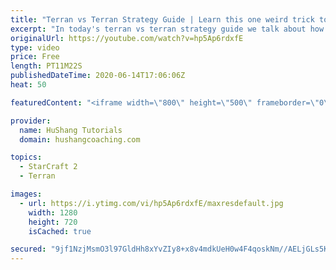 ```yaml
---
title: "Terran vs Terran Strategy Guide | Learn this one weird trick to macro like a GM"
excerpt: "In today's terran vs terran strategy guide we talk about how you can continue to improve your macro into diamond and masters, where everyone is already making scv's consistently. What more could there be right? Let's take a look!  Terran vs Terran Guide | Learn this one weird trick to macro like a GM"
originalUrl: https://youtube.com/watch?v=hp5Ap6rdxfE
type: video
price: Free
length: PT11M22S
publishedDateTime: 2020-06-14T17:06:06Z
heat: 50

featuredContent: "<iframe width=\"800\" height=\"500\" frameborder=\"0\" src=\"https://www.youtube.com/embed/hp5Ap6rdxfE\" allow=\"accelerometer; autoplay; encrypted-media; gyroscope; picture-in-picture\" allowfullscreen></iframe>"

provider:
  name: HuShang Tutorials
  domain: hushangcoaching.com

topics:
  - StarCraft 2
  - Terran

images:
  - url: https://i.ytimg.com/vi/hp5Ap6rdxfE/maxresdefault.jpg
    width: 1280
    height: 720
    isCached: true

secured: "9jf1NzjMsmO3l97GldHh8xYvZIy8+x8v4mdkUeH0w4F4qoskNm//AELjGLs5KC3p8XsyHGiXCjoyDrV2ityDL7hOq0Oqeh6I+H9W08S4n6nKyZzttWiccrye0q2F4qeXpLiKRtSyjuy1iF90/tejdTszER9MgPPydxoR4rjy0NEiTpXvpSZoFk74JPmfTwWrsNBEj/tKV/r1h6pjC+20cdk9F7e7COCtC+nrpM7KSjFLw0RGHdXEk9Q5W4/+tsM33ND3eOz9I52kBwJjCraEziJx6Jgil9R67+NOa/eaKWftRNrkmHsGAGGoLkhkd/JbqmZRbpjRrj/FwtNg2wTNOL9DDGOit1Q9F7fMrD8rh0e6cDOnOZgsQ+Pxs+AGNiX7/1E6SCI8OXQeAeN/OhT3Xiqe9vXErLa6iTuGPwMq3Fs=;Z9Yv2YYMgVl5uT7uzg8Ltw=="
---
```


